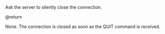 

Ask the server to silently close the connection.

@return

None. The connection is closed as soon as the QUIT command is received.



